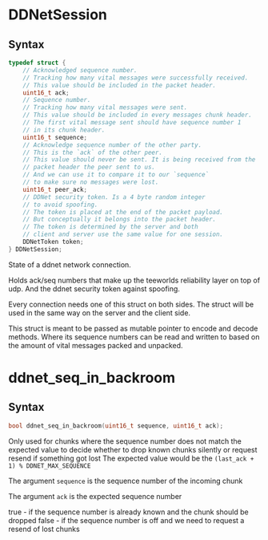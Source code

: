 # DDNetSession

## Syntax

```C
typedef struct {
	// Acknowledged sequence number.
	// Tracking how many vital messages were successfully received.
	// This value should be included in the packet header.
	uint16_t ack;
	// Sequence number.
	// Tracking how many vital messages were sent.
	// This value should be included in every messages chunk header.
	// The first vital message sent should have sequence number 1
	// in its chunk header.
	uint16_t sequence;
	// Acknowledge sequence number of the other party.
	// This is the `ack` of the other peer.
	// This value should never be sent. It is being received from the
	// packet header the peer sent to us.
	// And we can use it to compare it to our `sequence`
	// to make sure no messages were lost.
	uint16_t peer_ack;
	// DDNet security token. Is a 4 byte random integer
	// to avoid spoofing.
	// The token is placed at the end of the packet payload.
	// But conceptually it belongs into the packet header.
	// The token is determined by the server and both
	// client and server use the same value for one session.
	DDNetToken token;
} DDNetSession;
```

State of a ddnet network connection.

Holds ack/seq numbers that make up the teeworlds
reliability layer on top of udp.
And the ddnet security token against spoofing.

Every connection needs one of this struct on both sides.
The struct will be used in the same way on the server and the client side.

This struct is meant to be passed as mutable pointer to encode and decode methods.
Where its sequence numbers can be read and written to based on the amount of
vital messages packed and unpacked.

# ddnet_seq_in_backroom

## Syntax

```C
bool ddnet_seq_in_backroom(uint16_t sequence, uint16_t ack);
```

Only used for chunks where the sequence number does not match the expected value
to decide whether to drop known chunks silently or request resend if something got lost
The expected value would be the `(last_ack + 1) % DDNET_MAX_SEQUENCE`

The argument `sequence` is the sequence number of the incoming chunk

The argument `ack` is the expected sequence number

true - if the sequence number is already known and the chunk should be dropped
false - if the sequence number is off and we need to request a resend of lost chunks

